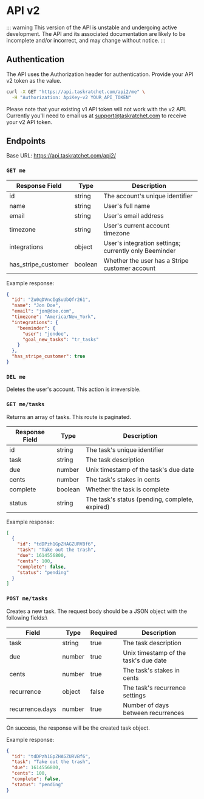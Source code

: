 # API v2

::: warning
This version of the API is unstable and undergoing active development. The
API and its associated documentation are likely to be incomplete and/or incorrect,
and may change without notice.
:::

## Authentication

The API uses the Authorization header for authentication. Provide your API v2 token as the value.

```bash
curl -X GET "https://api.taskratchet.com/api2/me" \
  -H "Authorization: ApiKey-v2 YOUR_API_TOKEN"
```

Please note that your existing v1 API token will not work with the v2 API. Currently you'll
need to email us at <support@taskratchet.com> to receive your v2 API token.

## Endpoints

Base URL: <https://api.taskratchet.com/api2/>

### `GET me`

| Response Field      | Type    | Description                                           |
| ------------------- | ------- | ----------------------------------------------------- |
| id                  | string  | The account's unique identifier                       |
| name                | string  | User's full name                                      |
| email               | string  | User's email address                                  |
| timezone            | string  | User's current account timezone                       |
| integrations        | object  | User's integration settings; currently only Beeminder |
| has_stripe_customer | boolean | Whether the user has a Stripe customer account        |

Example response:

```json
{
  "id": "Zu0qDVncIgSuUbQfr261",
  "name": "Jon Doe",
  "email": "jon@doe.com",
  "timezone": "America/New_York",
  "integrations": {
    "beeminder": {
      "user": "jondoe",
      "goal_new_tasks": "tr_tasks"
    }
  },
  "has_stripe_customer": true
}
```

### `DEL me`

Deletes the user's account. This action is irreversible.

### `GET me/tasks`

Returns an array of tasks. This route is paginated.

| Response Field | Type    | Description                                    |
| -------------- | ------- | ---------------------------------------------- |
| id             | string  | The task's unique identifier                   |
| task           | string  | The task description                           |
| due            | number  | Unix timestamp of the task's due date          |
| cents          | number  | The task's stakes in cents                     |
| complete       | boolean | Whether the task is complete                   |
| status         | string  | The task's status (pending, complete, expired) |

Example response:

```json
[
  {
    "id": "tdDPzh1GpZHAGZURVBf6",
    "task": "Take out the trash",
    "due": 1614556800,
    "cents": 100,
    "complete": false,
    "status": "pending"
  }
]
```

### `POST me/tasks`

Creates a new task. The request body should be a JSON object with the following fields:\

| Field           | Type   | Required | Description                           |
| --------------- | ------ | -------- | ------------------------------------- |
| task            | string | true     | The task description                  |
| due             | number | true     | Unix timestamp of the task's due date |
| cents           | number | true     | The task's stakes in cents            |
| recurrence      | object | false    | The task's recurrence settings        |
| recurrence.days | number | true     | Number of days between recurrences    |

On success, the response will be the created task object.

Example response:

```json
{
  "id": "tdDPzh1GpZHAGZURVBf6",
  "task": "Take out the trash",
  "due": 1614556800,
  "cents": 100,
  "complete": false,
  "status": "pending"
}
```
